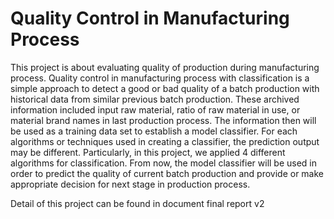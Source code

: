 # Quality Control in Manufacturing Process

This project is about evaluating quality of production during manufacturing process. Quality control in manufacturing process with classification is a simple approach to detect a good or bad quality of a batch production with historical data from similar previous batch production. These archived information included input raw material, ratio of raw material in use, or material brand names in last production process. The information then will be used  as a training data set to establish a model classifier. For each algorithms or techniques used in creating a classifier, the prediction output may be different. Particularly, in this project, we applied 4 different algorithms for classification. From now, the model classifier will be used in order to predict the quality of current batch production and provide or make appropriate decision for next stage in production process.

Detail of this project can be found in document final report v2

